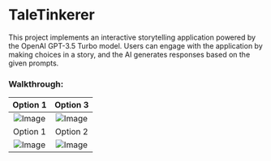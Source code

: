 # TaleTinkerer

This project implements an interactive storytelling application powered by the OpenAI GPT-3.5 Turbo model. Users can engage with the application by making choices in a story, and the AI generates responses based on the given prompts.

<!--
|  |  |
|---------|---------|
| ![Image_1](app/src/image_1.png) | ![Image_2](app/src/image_2.png) |
| ![Alt text](app/src/image_3.png) | ![Alt text](app/src/image_4.png) |
 -->

### Walkthrough: 


| Option 1 | Option 3 |
| :--: | :--: |
| ![Image](https://github.com/rudrakshkarpe/TaleTinkerer/assets/78851635/09bdeaaf-dd28-4b9d-94cb-d3991a11d03d) | ![Image](https://github.com/rudrakshkarpe/TaleTinkerer/assets/78851635/16418a74-050c-4ffd-9476-7c1ef81360f2) |
| Option 1 | Option 2 |
| ![Image](https://github.com/rudrakshkarpe/TaleTinkerer/assets/78851635/a2da2221-73c3-41c5-abaa-31b174131577) | ![Image](https://github.com/rudrakshkarpe/TaleTinkerer/assets/78851635/2f78bc09-fef1-4b7a-bb47-fc198819ea23) |



